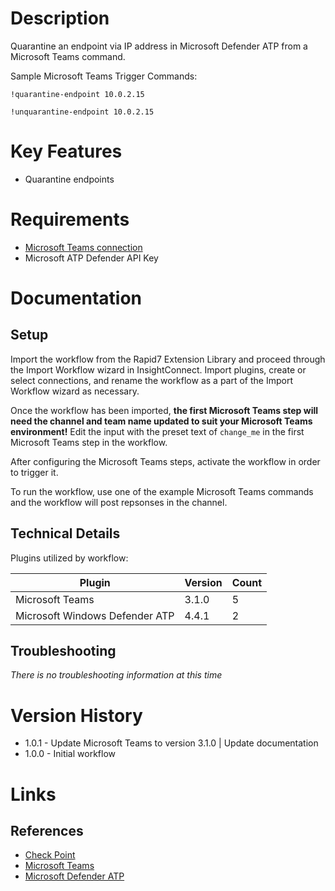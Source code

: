 # Description

Quarantine an endpoint via IP address in Microsoft Defender ATP from a Microsoft Teams command.

Sample Microsoft Teams Trigger Commands:

`!quarantine-endpoint 10.0.2.15`

`!unquarantine-endpoint 10.0.2.15`

# Key Features

* Quarantine endpoints

# Requirements

* [Microsoft Teams connection](https://insightconnect.help.rapid7.com/docs/microsoft-teams)
* Microsoft ATP Defender API Key

# Documentation

## Setup

Import the workflow from the Rapid7 Extension Library and proceed through the Import Workflow wizard in InsightConnect. Import plugins, create or select connections, and rename the workflow as a part of the Import Workflow wizard as necessary.

Once the workflow has been imported, **the first Microsoft Teams step will need the channel and team name updated to suit your Microsoft Teams environment!** Edit the input with the preset text of `change_me` in the first Microsoft Teams step in the workflow.

After configuring the Microsoft Teams steps, activate the workflow in order to trigger it. 

To run the workflow, use one of the example Microsoft Teams commands and the workflow will post repsonses in the channel. 

## Technical Details

Plugins utilized by workflow:

|Plugin|Version|Count|
|----|----|--------|
|Microsoft Teams|3.1.0|5|
|Microsoft Windows Defender ATP|4.4.1|2|

## Troubleshooting

_There is no troubleshooting information at this time_

# Version History

* 1.0.1 - Update Microsoft Teams to version 3.1.0 | Update documentation
* 1.0.0 - Initial workflow

# Links

## References

* [Check Point](https://www.checkpoint.com/)
* [Microsoft Teams](https://teams.microsoft.com)
* [Microsoft Defender ATP](https://www.microsoft.com/en-us/microsoft-365/windows/microsoft-defender-atp)
